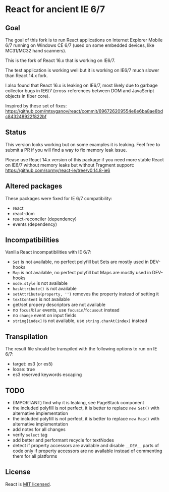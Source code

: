 # React for ancient IE 6/7

## Goal

The goal of this fork is to run React applications on Internet Explorer Mobile 6/7 running
on Windows CE 6/7 (used on some embedded devices, like MC31/MC32 hand scanners).

This is the fork of React 16.x that is working on IE6/7.

The test application is working well but it is working on IE6/7 much slower than React 14.x fork.

I also found that React 16.x is leaking on IE6/7, most likely due to garbage collector bugs
in IE6/7 (cross-references between DOM and JavaScript objects in fiber core).

Inspired by these set of fixes: https://github.com/mtsyganov/react/commit/696726209554e8e6ba8ae8bdc843248922f822bf

## Status

This version looks working but on some examples it is leaking. Feel free to submit a PR if you will
find a way to fix memory leak issue.

Please use React 14.x version of this package if you need more stable React on IE6/7 without memory
leaks but without Fragment support: https://github.com/sormy/react-ie/tree/v0.14.8-ie6

## Altered packages

These packages were fixed for IE 6/7 compatibility:

- react
- react-dom
- react-reconciler (dependency)
- events (dependency)

## Incompatibilities

Vanilla React incompatibilities with IE 6/7:

- `Set` is not available, no perfect polyfill but Sets are mostly used in DEV-hooks
- `Map` is not available, no perfect polyfill but Maps are mostly used in DEV-hooks
- `node.style` is not available
- `hasAttribute()` is not available
- `setAttribute(property, '')` removes the property instead of setting it
- `textContent` is not available
- get/set propery descriptors are not available
- no `focus`/`blur` events, use `focusin`/`focusout` instead
- no `change`  event on input fields
- `string[index]` is not available, use `string.charAt(index)` instead

## Transpilation

The result file should be transpiled with the following options to run on IE 6/7:

- target: es3 (or es5)
- loose: true
- es3 reserved keywords escaping

## TODO

- (IMPORTANT) find why it is leaking, see PageStack component
- the included polyfill is not perfect, it is better to replace `new Set()` with alternative implementation
- the included polyfill is not perfect, it is better to replace `new Map()` with alternative implementation
- add notes for all changes
- verify `select` tag
- add better and performant recycle for textNodes
- detect if property accessors are available and disable `__DEV__` parts of code only if property
  accessors are no available instead of commenting them for all platforms

## License

React is [MIT licensed](./LICENSE).
